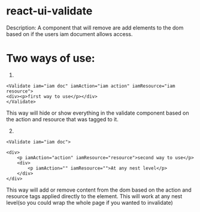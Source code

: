 react-ui-validate
====
Description: A component that will remove are add elements to the dom based on if the users iam document allows access.

Two ways of use:
=
1.

	<Validate iam="iam doc" iamAction="iam action" iamResource="iam resource">
	<div><p>first way to use</p></div>
	</Validate>
	
This way will hide or show everything in the validate component based on the action and resource that was tagged to it.

2.

	<Validate iam="iam doc">
	
	<div>
		<p iamAction="action" iamResource="resource">second way to use</p>
		<div>
			<p iamAction="" iamResource="">At any nest level</p>
		</div>
	</div>
	
This way will add or remove content from the dom based on the action and resource tags applied directly to the element. This will work at any nest level(so you could wrap the whole page if you wanted to invalidate)				